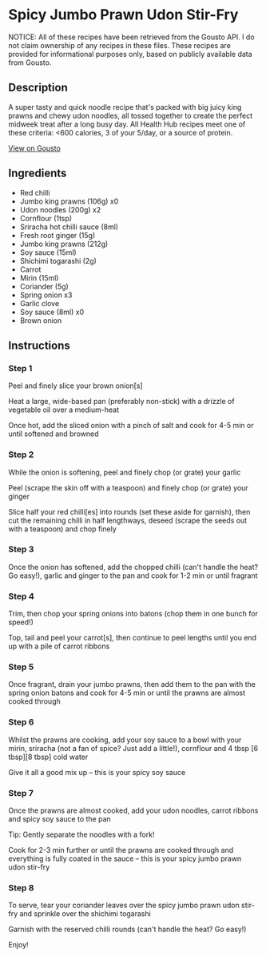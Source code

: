 # Spicy Jumbo Prawn Udon Stir-Fry

NOTICE: All of these recipes have been retrieved from the Gousto API. I do not claim ownership of any recipes in these files. These recipes are provided for informational purposes only, based on publicly available data from Gousto.

## Description

A super tasty and quick noodle recipe that's packed with big juicy king prawns and chewy udon noodles, all tossed together to create the perfect midweek treat after a long busy day. All Health Hub recipes meet one of these criteria: <600 calories, 3 of your 5/day, or a source of protein.

[View on Gousto](https://www.gousto.co.uk/recipes/cookbook/spicy-jumbo-prawn-udon-stir-fry)

## Ingredients

- Red chilli
- Jumbo king prawns (106g) x0
- Udon noodles (200g) x2
- Cornflour (1tsp)
- Sriracha hot chilli sauce (8ml)
- Fresh root ginger (15g)
- Jumbo king prawns (212g)
- Soy sauce (15ml)
- Shichimi togarashi (2g)
- Carrot
- Mirin (15ml)
- Coriander (5g)
- Spring onion x3
- Garlic clove
- Soy sauce (8ml) x0
- Brown onion

## Instructions


### Step 1

Peel and finely slice your brown onion[s]

Heat a large, wide-based pan (preferably non-stick) with a drizzle of vegetable oil over a medium-heat

Once hot, add the sliced onion with a pinch of salt and cook for 4-5 min or until softened and browned


### Step 2

While the onion is softening, peel and finely chop (or grate) your garlic

Peel (scrape the skin off with a teaspoon) and finely chop (or grate) your ginger

Slice half your red chilli[es] into rounds (set these aside for garnish), then cut the remaining chilli in half lengthways, deseed (scrape the seeds out with a teaspoon) and chop finely


### Step 3

Once the onion has softened, add the chopped chilli (can't handle the heat? Go easy!), garlic and ginger to the pan and cook for 1-2 min or until fragrant


### Step 4

Trim, then chop your spring onions into batons (chop them in one bunch for speed!)

Top, tail and peel your carrot[s], then continue to peel lengths until you end up with a pile of carrot ribbons


### Step 5

Once fragrant, drain your jumbo prawns, then add them to the pan with the spring onion batons and cook for 4-5 min or until the prawns are almost cooked through


### Step 6

Whilst the prawns are cooking, add your soy sauce to a bowl with your mirin, sriracha (not a fan of spice? Just add a little!), cornflour and 4 tbsp <span class="text-purple">[6 tbsp]</span><span class="text-danger">[8 tbsp]</span> cold water

Give it all a good mix up – this is your spicy soy sauce


### Step 7

Once the prawns are almost cooked, add your udon noodles, carrot ribbons and spicy soy sauce to the pan

Tip: Gently separate the noodles with a fork!

Cook for 2-3 min further or until the prawns are cooked through and everything is fully coated in the sauce – this is your spicy jumbo prawn udon stir-fry

### Step 8

To serve, tear your coriander leaves over the spicy jumbo prawn udon stir-fry and sprinkle over the shichimi togarashi

Garnish with the reserved chilli rounds (can't handle the heat? Go easy!)

Enjoy!

